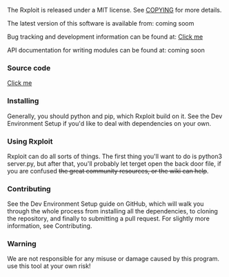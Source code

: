 The Rxploit is released under a MIT license. See [COPYING](COPYING.md) for more details.

The latest version of this software is available from: coming soom

Bug tracking and development information can be found at: [Click me](https://github.com/NANI1734/Rxploit/issues)

API documentation for writing modules can be found at: coming soon

### Source code 
[Click me](https://github.com/NANI1734/Rxploit/tree/master)

### Installing
Generally, you should python and pip, which Rxploit build on it. See the Dev Environment Setup if you'd like to deal with dependencies on your own.

### Using Rxploit
Rxploit can do all sorts of things. The first thing you'll want to do is python3 server.py, but after that, you'll probably let terget open the back door file, if you are confused ~~the great community resources, or the wiki can help~~. 

### Contributing
See the Dev Environment Setup guide on GitHub, which will walk you through the whole process from installing all the dependencies, to cloning the repository, and finally to submitting a pull request. For slightly more information, see Contributing.

### Warning

We are not responsible for any misuse or damage caused by this program. use this tool at your own risk!
